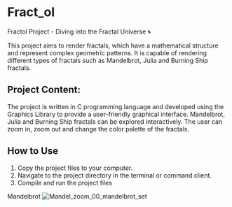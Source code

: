 # Fract_ol

Fractol Project - Diving into the Fractal Universe 🌀

This project aims to render fractals, which have a mathematical structure and represent complex geometric patterns. It is capable of rendering different types of fractals such as Mandelbrot, Julia and Burning Ship fractals.


## Project Content:

The project is written in C programming language and developed using the Graphics Library to provide a user-friendly graphical interface.
Mandelbrot, Julia and Burning Ship fractals can be explored interactively.
The user can zoom in, zoom out and change the color palette of the fractals.




## How to Use

1. Copy the project files to your computer.
2. Navigate to the project directory in the terminal or command client.
3. Compile and run the project files


Mandelbrot
![Mandel_zoom_00_mandelbrot_set](https://github.com/astrolil0/Fract-ol/assets/113148482/a3764a39-3854-40a8-b308-c2be7bc96dae)
